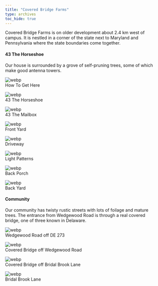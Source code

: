 ```yaml
---
title: "Covered Bridge Farms"
type: archives
toc_hide: true
---
```


Covered Bridge Farms is on older development about 2.4 km west of campus. It is nestled in a corner of the state next to Maryland and Pennsylvania where the state boundaries come together.

#### 43 The Horseshoe

Our house is surrounded by a grove of self-pruning trees, some of which make good antenna towers.

![webp](/documentation/pic/newark_mapb.webp)  
How To Get Here

![webp](/documentation/pic/43_front.webp)  
43 The Horseshoe

![webp](/documentation/pic/43_box.webp)  
43 The Mailbox

![webp](/documentation/pic/43_trees1.webp)  
Front Yard

![webp](/documentation/pic/43_drive.webp)  
Driveway

![webp](/documentation/pic/patterns.webp)  
Light Patterns

![webp](/documentation/pic/43_porch.webp)  
Back Porch

![webp](/documentation/pic/43_back.webp)  
Back Yard

#### Community

Our community has twisty rustic streets with lots of foilage and mature trees. The entrance from Wedgewood Road is through a real covered bridge, one of three known in Delaware.

![webp](/documentation/pic/wedgewood_road.webp)  
Wedgewood Road off DE 273

![webp](/documentation/pic/covered_bridge2.webp)  
Covered Bridge off Wedgewood Road

![webp](/documentation/pic/covered_bridge3.webp)  
Covered Bridge off Bridal Brook Lane

![webp](/documentation/pic/bridge2.webp)  
Bridal Brook Lane					